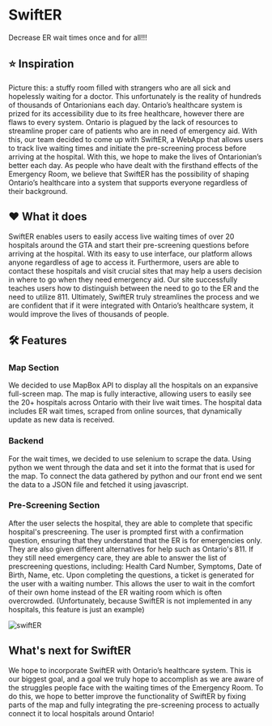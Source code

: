 # SwiftER

Decrease ER wait times once and for all!!!


## ⭐️ Inspiration
Picture this: a stuffy room filled with strangers who are all sick and hopelessly waiting for a doctor. This unfortunately is the reality of hundreds of thousands of Ontarionians each day. Ontario’s healthcare system is prized for its accessibility due to its free healthcare, however there are flaws to every system. Ontario is plagued by the lack of resources to streamline proper care of patients who are in need of emergency aid. With this, our team decided to come up with SwiftER, a WebApp that allows users to track live waiting times and initiate the pre-screening process before arriving at the hospital. With this, we hope to make the lives of Ontarionian’s better each day. As people who have dealt with the firsthand effects of the Emergency Room, we believe that SwiftER has the possibility of shaping Ontario’s healthcare into a system that supports everyone regardless of their background.

## ❤️ What it does
SwiftER enables users to easily access live waiting times of over 20 hospitals around the GTA and start their pre-screening questions before arriving at the hospital. With its easy to use interface, our platform allows anyone regardless of age to access it. Furthermore, users are able to contact these hospitals and visit crucial sites that may help a users decision in where to go when they need emergency aid. Our site successfully teaches users how to distinguish between the need to go to the ER and the need to utilize 811. Ultimately, SwiftER truly streamlines the process and we are confident that if it were integrated with Ontario’s healthcare system, it would improve the lives of thousands of people.

## 🛠️ Features
### Map Section
We decided to use MapBox API to display all the hospitals on an expansive full-screen map. The map is fully interactive, allowing users to easily see the 20+ hospitals across Ontario with their live wait times. The hospital data includes ER wait times, scraped from online sources, that dynamically update as new data is received.

### Backend
For the wait times, we decided to use selenium to scrape the data. Using python we went through the data and set it into the format that is used for the map. To connect the data gathered by python and our front end we sent the data to a JSON file and fetched it using javascript.

### Pre-Screening Section
After the user selects the hospital, they are able to complete that specific hospital's prescreening. The user is prompted first with a confirmation question, ensuring that they understand that the ER is for emergencies only. They are also given different alternatives for help such as Ontario's 811. If they still need emergency care, they are able to answer the list of prescreening questions, including: Health Card Number, Symptoms, Date of Birth, Name, etc. Upon completing the questions, a ticket is generated for the user with a waiting number. This allows the user to wait in the comfort of their own home instead of the ER waiting room which is often overcrowded. (Unfortunately, because SwiftER is not implemented in any hospitals, this feature is just an example)

![swiftER](https://github.com/user-attachments/assets/9dcb153c-6dcd-4f8c-990d-d8b479fbf3c4)


## What's next for SwiftER
We hope to incorporate SwiftER with Ontario’s healthcare system. This is our biggest goal, and a goal we truly hope to accomplish as we are aware of the struggles people face with the waiting times of the Emergency Room. To do this, we hope to better improve the functionality of SwiftER by fixing parts of the map and fully integrating the pre-screening process to actually connect it to local hospitals around Ontario!

